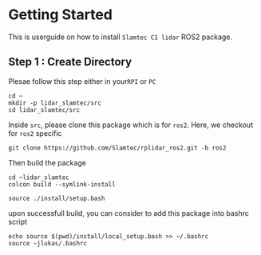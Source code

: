 # Getting Started

This is userguide on how to install `Slamtec C1 lidar` ROS2 package.

## Step 1 : Create Directory

Plesae follow this step either in your`RPI` or `PC`
```
cd ~
mkdir -p lidar_slamtec/src
cd lidar_slamtec/src
```

Inside `src`, please clone this package which is for `ros2`. Here, we checkout for `ros2` specific
```
git clone https://github.com/Slamtec/rplidar_ros2.git -b ros2
```

Then build the package
```
cd ~lidar_slamtec
colcon build --symlink-install

source ./install/setup.bash
```

upon successfull build, you can consider to add this package into bashrc script
```
echo source $(pwd)/install/local_setup.bash >> ~/.bashrc
source ~jlukas/.bashrc
```
